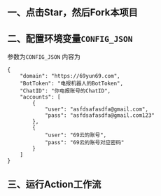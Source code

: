 ## 一、点击Star，然后Fork本项目
## 二、配置环境变量`CONFIG_JSON`
参数为`CONFIG_JSON`
内容为
```
{
    "domain": "https://69yun69.com",
    "BotToken": "电报机器人的BotToken",
    "ChatID": "你电报账号的ChatID",
    "accounts": [
        {
            "user": "asfdsafasdfa@gmail.com",
            "pass": "asfdsafasdfa@gmail.com123"
        },
        {
            "user": "69云的账号",
            "pass": "69云的账号对应密码"
        }
    ]
}
```
## 三、运行Action工作流
